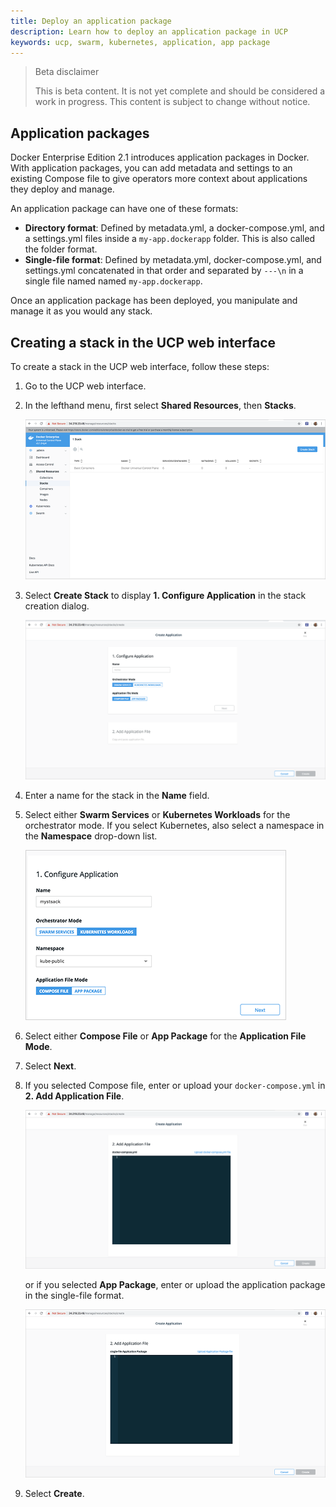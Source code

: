 ```yaml
---
title: Deploy an application package
description: Learn how to deploy an application package in UCP
keywords: ucp, swarm, kubernetes, application, app package
---
```


> Beta disclaimer
>
> This is beta content. It is not yet complete and should be considered a work in progress. This content is subject to change without notice.

## Application packages

Docker Enterprise Edition 2.1 introduces application packages in Docker. With application packages, you can add metadata and settings to an existing Compose file to give operators more context about applications they deploy and manage.

An application package can have one of these formats:

- **Directory format**: Defined by metadata.yml, a docker-compose.yml, and a settings.yml files inside a `my-app.dockerapp` folder. This is also called the folder format.
- **Single-file format**: Defined by metadata.yml, docker-compose.yml, and settings.yml concatenated in that order and separated by `---\n` in a single file named named `my-app.dockerapp`.

Once an application package has been deployed, you manipulate and manage it as you would any stack.

## Creating a stack in the UCP web interface

To create a stack in the UCP web interface, follow these steps:

1. Go to the UCP web interface.
2. In the lefthand menu, first select **Shared Resources**, then **Stacks**.

    ![Create stacks in UCP](/ee/ucp/images/ucp-create-stack.png)

3. Select **Create Stack** to display **1. Configure Application** in the stack creation dialog.

    ![Configure stacks in UCP](/ee/ucp/images/ucp-config-stack.png)

4. Enter a name for the stack in the **Name** field.
5. Select either **Swarm Services** or **Kubernetes Workloads** for the orchestrator mode. If you select Kubernetes, also select a namespace in the **Namespace** drop-down list.

    ![Specify namespace for a stack in UCP](/ee/ucp/images/ucp-stack-namespace.png)

6. Select either **Compose File** or **App Package** for the **Application File Mode**.
7. Select **Next**.
8. If you selected Compose file, enter or upload your `docker-compose.yml` in **2. Add Application File**.

    ![Provide docker-compose.yml in UCP](/ee/ucp/images/ucp-stack-compose.png)

   or if you selected **App Package**, enter or upload the application package in the single-file format.

    ![Provide application package in UCP](/ee/ucp/images/ucp-stack-package.png)

9. Select **Create**.
